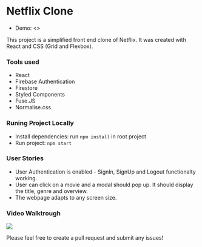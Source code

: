 # Netflix Clone

- Demo: <>

This project is a simplified front end clone of Netflix. It was created with React and CSS (Grid and Flexbox).

### Tools used

- React
- Firebase Authentication
- Firestore
- Styled Components
- Fuse.JS
- Normalise.css

### Runing Project Locally

- Install dependencies: run `npm install` in root project
- Run project: `npm start`

### User Stories

- User Authentication is enabled - SignIn, SignUp and Logout functionalty working.
- User can click on a movie and a modal should pop up. It should display the title, genre and overview.
- The webpage adapts to any screen size.

### Video Walktrough

![](https://github.com/vishal-sengar-dtu/Netflix-Clone/blob/master/src/netflix-demo.gif?raw=true)

Please feel free to create a pull request and submit any issues!

